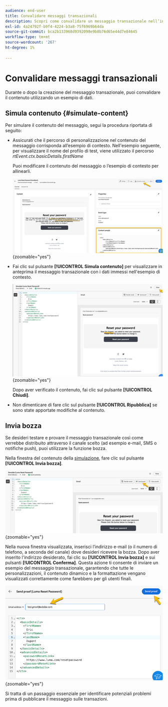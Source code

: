 ```yaml
---
audience: end-user
title: Convalidare messaggi transazionali
description: Scopri come convalidare un messaggio transazionale nell’interfaccia utente di Campaign Web
exl-id: 4a24792f-b9f4-4224-b3a8-75f6969b64da
source-git-commit: bca2b133968d9392098e9b8b76d65e44d7e84645
workflow-type: tm+mt
source-wordcount: '267'
ht-degree: 1%

---
```


# Convalidare messaggi transazionali

Durante o dopo la creazione del messaggio transazionale, puoi convalidare il contenuto utilizzando un esempio di dati.

## Simula contenuto {#simulate-content}

Per simulare il contenuto del messaggio, segui la procedura riportata di seguito:

* Assicurati che il percorso di personalizzazione nel contenuto del messaggio corrisponda all’esempio di contesto. Nell&#39;esempio seguente, per visualizzare il nome del profilo di test, viene utilizzato il percorso *rtEvent.ctx.basicDetails.firstName*

  Puoi modificare il contenuto del messaggio o l’esempio di contesto per allinearli.

  ![](assets/validate-verification.png){zoomable="yes"}

* Fai clic sul pulsante **[!UICONTROL Simula contenuto]** per visualizzare in anteprima il messaggio transazionale con i dati immessi nell&#39;esempio di contesto.

  ![](assets/validate-simulate.png){zoomable="yes"}

  Dopo aver verificato il contenuto, fai clic sul pulsante **[!UICONTROL Chiudi]**.

* Non dimenticare di fare clic sul pulsante **[!UICONTROL Ripubblica]** se sono state apportate modifiche al contenuto.

## Invia bozza

Se desideri testare e provare il messaggio transazionale così come verrebbe distribuito attraverso il canale scelto (ad esempio e-mail, SMS o notifiche push), puoi utilizzare la funzione bozza.

Nella finestra del contenuto della [simulazione](#simulate-content), fare clic sul pulsante **[!UICONTROL Invia bozza]**.

![](assets/transactional-proof.png){zoomable="yes"}

Nella nuova finestra visualizzata, inserisci l’indirizzo e-mail (o il numero di telefono, a seconda del canale) dove desideri ricevere la bozza. Dopo aver inserito l&#39;indirizzo desiderato, fai clic su **[!UICONTROL Invia bozza]** e sui pulsanti **[!UICONTROL Conferma]**. Questa azione ti consente di inviare un esempio del messaggio transazionale, garantendo che tutte le personalizzazioni, il contenuto dinamico e la formattazione vengano visualizzati correttamente come farebbero per gli utenti finali.

![](assets/transactional-sendproof.png){zoomable="yes"}

Si tratta di un passaggio essenziale per identificare potenziali problemi prima di pubblicare il messaggio sulle transazioni.
